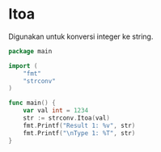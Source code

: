 # Itoa

Digunakan untuk konversi integer ke string.

```go
package main

import (
	"fmt"
	"strconv"
)

func main() {
    var val int = 1234
    str := strconv.Itoa(val)
    fmt.Printf("Result 1: %v", str)
    fmt.Printf("\nType 1: %T", str)
}

```
